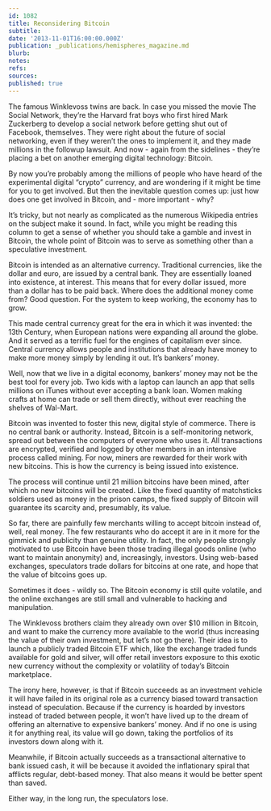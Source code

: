 ```yaml
---
id: 1082
title: Reconsidering Bitcoin
subtitle: 
date: '2013-11-01T16:00:00.000Z'
publication: _publications/hemispheres_magazine.md
blurb: 
notes: 
refs: 
sources: 
published: true
---
```

The famous Winklevoss twins are back. In case you missed the movie The Social Network, they’re the Harvard frat boys who first hired Mark Zuckerberg to develop a social network before getting shut out of Facebook, themselves. They were right about the future of social networking, even if they weren’t the ones to implement it, and they made millions in the followup lawsuit. And now - again from the sidelines - they’re placing a bet on another emerging digital technology: Bitcoin. 

By now you’re probably among the millions of people who have heard of the experimental digital “crypto” currency, and are wondering if it might be time for you to get involved. But then the inevitable question comes up: just how does one get involved in Bitcoin, and - more important - why? 

It’s tricky, but not nearly as complicated as the numerous Wikipedia entries on the subject make it sound. In fact, while you might be reading this column to get a sense of whether you should take a gamble and invest in Bitcoin, the whole point of Bitcoin was to serve as something other than a speculative investment. 

Bitcoin is intended as an alternative currency. Traditional currencies, like the dollar and euro, are issued by a central bank. They are essentially loaned into existence, at interest. This means that for every dollar issued, more than a dollar has to be paid back. Where does the additional money come from? Good question. For the system to keep working, the economy has to grow. 

This made central currency great for the era in which it was invented: the 13th Century, when European nations were expanding all around the globe. And it served as a terrific fuel for the engines of capitalism ever since. Central currency allows people and institutions that already have money to make more money simply by lending it out. It’s bankers’ money. 

Well, now that we live in a digital economy, bankers’ money may not be the best tool for every job. Two kids with a laptop can launch an app that sells millions on iTunes without ever accepting a bank loan. Women making crafts at home can trade or sell them directly, without ever reaching the shelves of Wal-Mart.

Bitcoin was invented to foster this new, digital style of commerce. There is no central bank or authority. Instead, Bitcoin is a self-monitoring network, spread out between the computers of everyone who uses it. All transactions are encrypted, verified and logged by other members in an intensive process called mining. For now, miners are rewarded for their work with new bitcoins. This is how the currency is being issued into existence. 

The process will continue until 21 million bitcoins have been mined, after which no new bitcoins will be created. Like the fixed quantity of matchsticks soldiers used as money in the prison camps, the fixed supply of Bitcoin will guarantee its scarcity and, presumably, its value. 

So far, there are painfully few merchants willing to accept bitcoin instead of, well, real money. The few restaurants who do accept it are in it more for the gimmick and publicity than genuine utility. In fact, the only people strongly motivated to use Bitcoin have been those trading illegal goods online (who want to maintain anonymity) and, increasingly, investors. Using web-based exchanges, speculators trade dollars for bitcoins at one rate, and hope that the value of bitcoins goes up. 

Sometimes it does - wildly so. The Bitcoin economy is still quite volatile, and the online exchanges are still small and vulnerable to hacking and manipulation. 

The Winklevoss brothers claim they already own over $10 million in Bitcoin, and want to make the currency more available to the world (thus increasing the value of their own investment, but let’s not go there). Their idea is to launch a publicly traded Bitcoin ETF which, like the exchange traded funds available for gold and silver, will offer retail investors exposure to this exotic new currency without the complexity or volatility of today’s Bitcoin marketplace. 

The irony here, however, is that if Bitcoin succeeds as an investment vehicle it will have failed in its original role as a currency biased toward transaction instead of speculation. Because if the currency is hoarded by investors instead of traded between people, it won’t have lived up to the dream of offering an alternative to expensive bankers’ money. And if no one is using it for anything real, its value will go down, taking the portfolios of its investors down along with it.

Meanwhile, if Bitcoin actually succeeds as a transactional alternative to bank issued cash, it will be because it avoided the inflationary spiral that afflicts regular, debt-based money. That also means it would be better spent than saved. 

Either way, in the long run, the speculators lose. 
